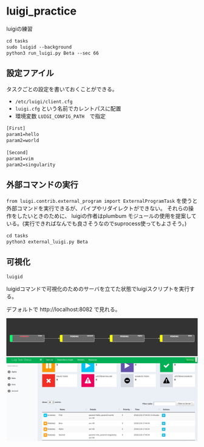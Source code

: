 # luigi_practice

luigiの練習


```
cd tasks
sudo luigid --background
python3 run_luigi.py Beta --sec 66
```

## 設定フアイル

タスクごとの設定を書いておくことができる。

* `/etc/luigi/client.cfg`
* `luigi.cfg` という名前でカレントパスに配置
* 環境変数 `LUIGI_CONFIG_PATH`　で指定

```
[First]
param1=hello
param2=world

[Second]
param1=vim
param2=singularity
```

## 外部コマンドの実行

`from luigi.contrib.external_program import ExternalProgramTask` を使うと外部コマンドを実行できるが、パイプやリダイレクトができない。
それらの操作をしたいときのために、 luigiの作者はplumbum モジュールの使用を提案している。(実行できればなんでも良さそうなのでsuprocess使ってもよさそう。)

```
cd tasks
python3 external_luigi.py Beta
```

## 可視化

```
luigid
```

luigidコマンドで可視化のためのサーバを立てた状態でluigiスクリプトを実行する。

デフォルトで http://localhost:8082 で見れる。

![](./example.png)
![](./example2.png)
